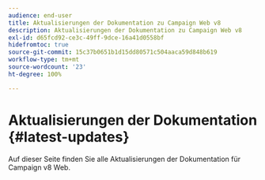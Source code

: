 ```yaml
---
audience: end-user
title: Aktualisierungen der Dokumentation zu Campaign Web v8
description: Aktualisierungen der Dokumentation zu Campaign Web v8
exl-id: d65fcd92-ce3c-49ff-9dce-16a41d0558bf
hidefromtoc: true
source-git-commit: 15c37b0651b1d15dd80571c504aaca59d848b619
workflow-type: tm+mt
source-wordcount: '23'
ht-degree: 100%

---
```


# Aktualisierungen der Dokumentation {#latest-updates}

Auf dieser Seite finden Sie alle Aktualisierungen der Dokumentation für Campaign v8 Web.
